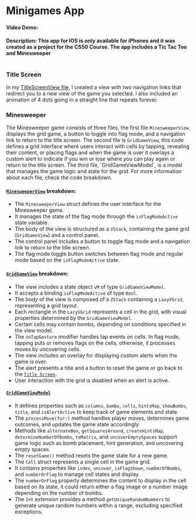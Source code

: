 # Minigames App
#### Video Demo: 
#### Description: This app for IOS is only available for iPhones and it was created as a project for the CS50 Course. The app includes a Tic Tac Toe and Minesweeper

#
### Title Screen 

In my [TitleScreenView file](/FinalProject/Screens/TitleScreenView/TitleScreenView.swift), I created a view with two navigation links that redirect you to a new view of the game you selected. I also included an animation of 4 dots going in a straight line that repeats forever.

### Minesweeper

The Minesweeper game consists of three files, the first file `MinesweeperView`, displays the grid game, a button to toggle into flag mode, and a navigation link to return to the title screen. The second file is `GridGameView`, this code defines a grid interface where users interact with cells by tapping, revealing their content, or placing flags and when the game is over it overlays a custom alert to indicate if you win or lose where you can play again or return to the title screen. The third file, 'GridGameViewModel`, is a model that manages the game logic and state for the grid. For more information about each file, check the code breakdown.

#### [`MinesweeperView`](/FinalProject/Screens/MinewsweeperView/MinewsweeperView.swift) breakdown:
- The `MinesweeperView` struct defines the user interface for the Minesweeper game.
- It manages the state of the flag mode through the `isFlagModeActive` state variable.
- The body of the view is structured as a `VStack`, containing the game grid (`GridGameView`) and a control panel.
- The control panel includes a button to toggle flag mode and a navigation link to return to the title screen.
- The flag mode toggle button switches between flag mode and regular mode based on the `isFlagModeActive` state.

#### [`GridGameView`](/FinalProject/Screens/MinewsweeperView/GridGameView.swift) breakdown:
- The view includes a state object `vM` of type `GridGameViewModel`.
- It accepts a binding `isFlagModeActive` of type `Bool`.
- The body of the view is composed of a `ZStack` containing a `LazyVGrid`, representing a grid layout.
- Each rectangle in the `LazyVGrid` represents a cell in the grid, with visual properties determined by the `GridGameViewModel`.
- Certain cells may contain bombs, depending on conditions specified in the view model.
- The `onTapGesture` modifier handles tap events on cells. In flag mode, tapping puts or removes flags on the cells, otherwise, it processes moves by uncovering cells.
- The view includes an overlay for displaying custom alerts when the game is over.
- The alert presents a title and a button to reset the game or go back to the [`Title Screen`](#title-screen).
- User interaction with the grid is disabled when an alert is active.

#### [`GridGameViewModel`](/FinalProject/Screens/MinewsweeperView/GridGameViewModel.swift) 
- It defines properties such as `columns`, `bombs`, `cells`, `hintsMap`, `showBombs`, `title`, and `isAlertActive` to keep track of game elements and state.
- The `processMove(for:)` method handles player moves, determines game outcomes, and updates the game state accordingly.
- Methods like `alternateBox`, `getSquaresAround`, `createHintsMap`, `determineNumberOfBombs`, `toMatrix`, and `uncoverEmptySpaces` support game logic such as bomb placement, hint generation, and uncovering empty spaces.
- The `resetGame()` method resets the game state for a new game.
- The `Cell` struct represents a single cell in the game grid.
- It contains properties like `index`, `uncover`, `isFlagShown`, `numberOfBombs`, and `numberOrFlag` to manage cell states and display.
- The `numberOrFlag` property determines the content to display in the cell based on its state, it could return either a flag image or a number image depending on the number of bombs.
- The `Int` extension provides a method `getUniqueRandomNumbers` to generate unique random numbers within a range, excluding specified exceptions.
